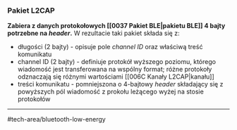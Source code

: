 ### Pakiet L2CAP
**Zabiera z danych protokołowych [[0037 Pakiet BLE|pakietu BLE]] 4 bajty potrzebne na *header*.** W rezultacie taki pakiet składa się z:

- długości (2 bajty) - opisuje pole *channel ID* oraz właściwą treść komunikatu
- channel ID (2 bajty) - definiuje protokół wyższego poziomu, którego wiadomość jest transferowana na wspólny format; różne protokoły odznaczają się różnymi wartościami [[006C Kanały L2CAP|kanału]]
- treści komunikatu - pomniejszona o 4-bajtowy *header* składający się z powyższych pól wiadomość z prokołu leżącego wyżej na stosie protokołów

--- 
#tech-area/bluetooth-low-energy 